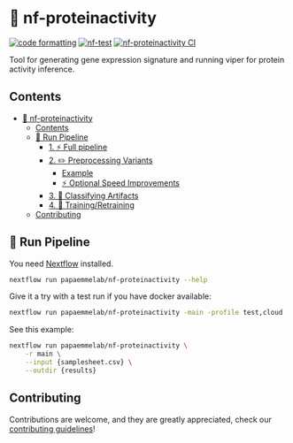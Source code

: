 # 🧬 nf-proteinactivity

[![code formatting][black_badge]][black_base]
[![nf-test](https://img.shields.io/badge/tested_with-nf--test-337ab7.svg)](https://github.com/askimed/nf-test)
[![nf-proteinactivity CI](https://github.com/papaemmelab/nf-proteinactivity/actions/workflows/ci.yaml/badge.svg)](https://github.com/papaemmelab/nf-proteinactivity/actions/workflows/ci.yaml)

Tool for generating gene expression signature and running viper for protein activity inference.

## Contents

- [🧬 nf-proteinactivity](#-nf-proteinactivity)
  - [Contents](#contents)
  - [🚀 Run Pipeline](#-run-pipeline)
    - [1. ⚡️ Full pipeline](#1-️-full-pipeline)
    - [2. ✏️ Preprocessing Variants](#2-️-preprocessing-variants)
      - [Example](#example)
      - [⚡️ Optional Speed Improvements](#️-optional-speed-improvements)
    - [3. 🔮 Classifying Artifacts](#3--classifying-artifacts)
    - [4. 🧠 Training/Retraining](#4--trainingretraining)
  - [Contributing](#contributing)


## 🚀 Run Pipeline

You need [Nextflow](https://www.nextflow.io/docs/latest/install.html) installed.

```bash
nextflow run papaemmelab/nf-proteinactivity --help
```

Give it a try with a test run if you have docker available:

```bash
nextflow run papaemmelab/nf-proteinactivity -main -profile test,cloud
```

See this example:

```bash
nextflow run papaemmelab/nf-proteinactivity \
    -r main \
    --input {samplesheet.csv} \
    --outdir {results}
```

## Contributing

Contributions are welcome, and they are greatly appreciated, check our [contributing guidelines](.github/CONTRIBUTING.md)!

<!-- References -->
[black_badge]: https://img.shields.io/badge/code%20style-black-000000.svg
[black_base]: https://github.com/ambv/black